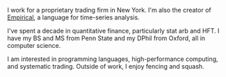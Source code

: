I work for a proprietary trading firm in New York. I'm also the creator of [Empirical](https://www.empirical-soft.com/), a language for time-series analysis.

I've spent a decade in quantitative finance, particularly stat arb and HFT. I have my BS and MS from Penn State and my DPhil from Oxford, all in computer science.

I am interested in programming languages, high-performance computing, and systematic trading. Outside of work, I enjoy fencing and squash.
